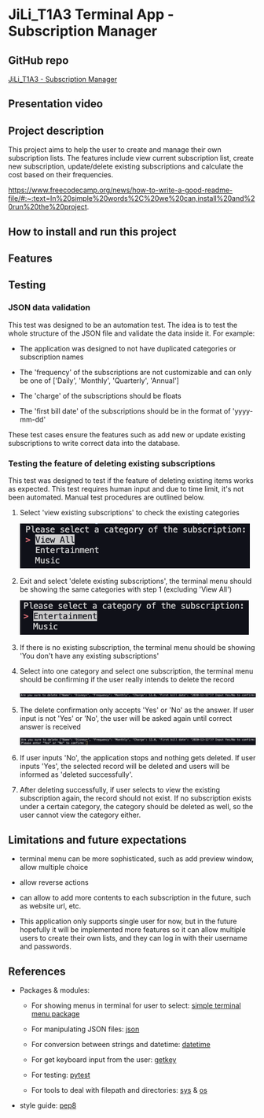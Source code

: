 # JiLi_T1A3 Terminal App - Subscription Manager

## GitHub repo

[JiLi_T1A3 - Subscription Manager](https://github.com/JiLi94/Subscription-Manager.git)

## Presentation video

## Project description

This project aims to help the user to create and manage their own subscription lists. The features include view current subscription list, create new subscription, update/delete existing subscriptions and calculate the cost based on their frequencies.

https://www.freecodecamp.org/news/how-to-write-a-good-readme-file/#:~:text=In%20simple%20words%2C%20we%20can,install%20and%20run%20the%20project.

## How to install and run this project

## Features

## Testing

### JSON data validation

This test was designed to be an automation test. The idea is to test the whole structure of the JSON file and validate the data inside it. For example:

- The application was designed to not have duplicated categories or subscription names

- The 'frequency' of the subscriptions are not customizable and can only be one of ['Daily', 'Monthly', 'Quarterly', 'Annual']

- The 'charge' of the subscriptions should be floats

- The 'first bill date' of the subscriptions should be in the format of 'yyyy-mm-dd'

These test cases ensure the features such as add new or update existing subscriptions to write correct data into the database.

### Testing the feature of deleting existing subscriptions

This test was designed to test if the feature of deleting existing items works as expected. This test requires human input and due to time limit, it's not been automated. Manual test procedures are outlined below.

1. Select 'view existing subscriptions' to check the existing categories

    ![view category](docs/test/view-category.png)

2. Exit and select 'delete existing subscriptions', the terminal menu should be showing the same categories with step 1 (excluding 'View All')

    ![delete category](docs/test/delete-category.png)

3. If there is no existing subscription, the terminal menu should be showing 'You don't have any existing subscriptions'

4. Select into one category and select one subscription, the terminal menu should be confirming if the user really intends to delete the record
    
    ![delete confirmation](docs/test/delete-confirmation.png)

5. The delete confirmation only accepts 'Yes' or 'No' as the answer. If user input is not 'Yes' or 'No', the user will be asked again until correct answer is received
    
    ![delete confirmation 2](docs/test/delete-confirmation-2.png)

6. If user inputs 'No', the application stops and nothing gets deleted. If user inputs 'Yes', the selected record will be deleted and users will be informed as 'deleted successfully'.

7. After deleting successfully, if user selects to view the existing subscription again, the record should not exist. If no subscription exists under a certain category, the category should be deleted as well, so the user cannot view the category either.

## Limitations and future expectations

- terminal menu can be more sophisticated, such as add preview window, allow multiple choice

- allow reverse actions

- can allow to add more contents to each subscription in the future, such as website url, etc. 

- This application only supports single user for now, but in the future hopefully it will be implemented more features so it can allow multiple users to create their own lists, and they can log in with their username and passwords.

## References

- Packages & modules:

    - For showing menus in terminal for user to select: [simple terminal menu package](https://pypi.org/project/simple-term-menu/)

    - For manipulating JSON files: [json](https://docs.python.org/3/library/json.html)

    - For conversion between strings and datetime: [datetime](https://docs.python.org/3/library/datetime.html)

    - For get keyboard input from the user: [getkey](https://pypi.org/project/getkey/)

    - For testing: [pytest](https://docs.pytest.org/en/7.2.x/getting-started.html)

    - For tools to deal with filepath and directories: [sys](https://docs.python.org/3/library/sys.html) & [os](https://docs.python.org/3/library/os.html)

- style guide: [pep8](https://peps.python.org/pep-0008/)